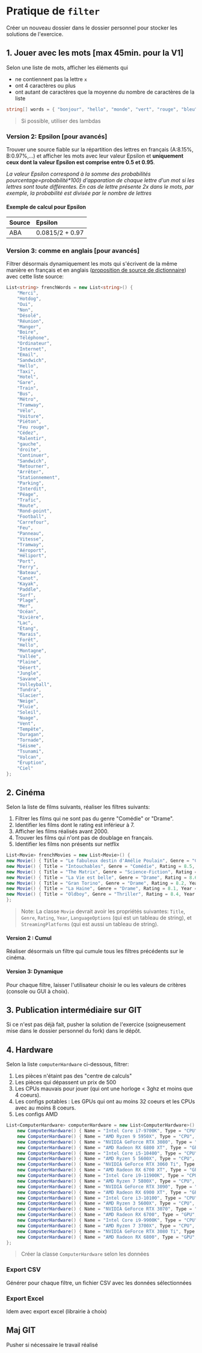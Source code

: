 # Pratique de `filter`
Créer un nouveau dossier dans le dossier personnel pour stocker les solutions de l'exercice.

## 1. Jouer avec les mots [max 45min. pour la V1]
Selon une liste de mots, afficher les éléments qui
 - ne contiennent pas la lettre `x`
 - ont 4 caractères ou plus
 - ont autant de caractères que la moyenne du nombre de caractères de la liste

```c#
string[] words = { "bonjour", "hello", "monde", "vert", "rouge", "bleu", "jaune" };
```

> Si possible, utiliser des lambdas

### Version 2: Epsilon [pour avancés]
Trouver une source fiable sur la répartition des lettres en français (A:8.15%, B:0.97%,...) et afficher les mots avec leur valeur Epsilon et **uniquement ceux dont la valeur Epsilon est comprise entre 0.5 et 0.95**. 

*La valeur Epsilon correspond à la somme des probabilités pourcentage=probabilité\*100) d'apparation de chaque lettre d'un mot si les
 lettres sont toute différentes. En cas de lettre présente 2x dans le mots, 
 par exemple, la probabilité est divisée par le nombre de lettres*

#### Exemple de calcul pour Epsilon

|Source|Epsilon|
| :-- | :-------------- |
| ABA | 0.0815/2 + 0.97 |

### Version 3: comme en anglais [pour avancés]
Filtrer désormais dynamiquement les mots qui s'écrivent de la même manière en français et en anglais ([proposition de source de dictionnaire](https://github.com/hbenbel/French-Dictionary)) avec cette liste source:

```csharp
List<string> frenchWords = new List<string>() {
    "Merci",
    "Hotdog",
    "Oui",
    "Non",
    "Désolé",
    "Réunion",
    "Manger",
    "Boire",
    "Téléphone",
    "Ordinateur",
    "Internet",
    "Email",
    "Sandwich",
    "Hello",
    "Taxi",
    "Hotel",
    "Gare",
    "Train",
    "Bus",
    "Métro",
    "Tramway",
    "Vélo",
    "Voiture",
    "Piéton",
    "Feu rouge",
    "Cédez",
    "Ralentir",
    "gauche",
    "droite",
    "Continuer",
    "Sandwich",
    "Retourner",
    "Arrêter",
    "Stationnement",
    "Parking",
    "Interdit",
    "Péage",
    "Trafic",
    "Route",
    "Rond-point",
    "Football",
    "Carrefour",
    "Feu",
    "Panneau",
    "Vitesse",
    "Tramway",
    "Aéroport",
    "Héliport",
    "Port",
    "Ferry",
    "Bateau",
    "Canot",
    "Kayak",
    "Paddle",
    "Surf",
    "Plage",
    "Mer",
    "Océan",
    "Rivière",
    "Lac",
    "Étang",
    "Marais",
    "Forêt",
    "Hello",
    "Montagne",
    "Vallée",
    "Plaine",
    "Désert",
    "Jungle",
    "Savane",
    "Volleyball",
    "Tundra",
    "Glacier",
    "Neige",
    "Pluie",
    "Soleil",
    "Nuage",
    "Vent",
    "Tempête",
    "Ouragan",
    "Tornade",
    "Séisme",
    "Tsunami",
    "Volcan",
    "Éruption",
    "Ciel"
};
```

## 2. Cinéma
Selon la liste de films suivants, réaliser les filtres suivants:

1. Filtrer les films qui ne sont pas du genre "Comédie" or "Drame".
2. Identifier les films dont le rating est inférieur à 7.
3. Afficher les films réalisés avant 2000.
4. Trouver les films qui n'ont pas de doublage en français.
5. Identifier les films non présents sur netflix

```csharp
List<Movie> frenchMovies = new List<Movie>() {
new Movie() { Title = "Le fabuleux destin d'Amélie Poulain", Genre = "Comédie", Rating = 8.3, Year = 2001, LanguageOptions = new string[] {"Français", "English"}, StreamingPlatforms = new string[] {"Netflix", "Hulu"} },
new Movie() { Title = "Intouchables", Genre = "Comédie", Rating = 8.5, Year = 2011, LanguageOptions = new string[] {"Français"}, StreamingPlatforms = new string[] {"Netflix", "Amazon"} },
new Movie() { Title = "The Matrix", Genre = "Science-Fiction", Rating = 8.7, Year = 1999, LanguageOptions = new string[] {"English", "Español"}, StreamingPlatforms = new string[] {"Hulu", "Amazon"} },
new Movie() { Title = "La Vie est belle", Genre = "Drame", Rating = 8.6, Year = 1946, LanguageOptions = new string[] {"Français", "Italiano"}, StreamingPlatforms = new string[] {"Netflix"} },
new Movie() { Title = "Gran Torino", Genre = "Drame", Rating = 8.2, Year = 2008, LanguageOptions = new string[] {"English"}, StreamingPlatforms = new string[] {"Hulu"} },
new Movie() { Title = "La Haine", Genre = "Drame", Rating = 8.1, Year = 1995, LanguageOptions = new string[] {"Français"}, StreamingPlatforms = new string[] {"Netflix"} },
new Movie() { Title = "Oldboy", Genre = "Thriller", Rating = 8.4, Year = 2003, LanguageOptions = new string[] {"Coréen", "English"}, StreamingPlatforms = new string[] {"Amazon"} }
};
```

>Note: La classe `Movie` devrait avoir les propriétés suivantes: `Title`, `Genre`, `Rating`, `Year`, `LanguageOptions` (qui est un tableau de string), et `StreamingPlatforms` (qui est aussi un tableau de string).

#### Version 2 : Cumul
Réaliser désormais un filtre qui cumule tous les filtres précédents sur le cinéma.

#### Version 3: Dynamique
Pour chaque filtre, laisser l'utilisateur choisir le ou les valeurs de critères (console ou GUI à choix).

## 3. Publication intermédiaire sur GIT
Si ce n'est pas déjà fait, pusher la solution de l'exercice (soigneusement mise dans le dossier personnel du fork) dans le dépôt.

## 4. Hardware

Selon la liste `computerHardware` ci-dessous, filtrer:

1. Les pièces n'étaint pas des "centre de calculs"
2. Les pièces qui dépassent un prix de 500
3. Les CPUs mauvais pour jouer (qui ont une horloge < 3ghz et moins que 4 coeurs).
4. Les configs potables : Les GPUs qui ont au moins 32 coeurs et les CPUs avec au moins 8 coeurs.
5. Les configs AMD

```csharp
List<ComputerHardware> computerHardware = new List<ComputerHardware>() {
    new ComputerHardware() { Name = "Intel Core i7-9700K", Type = "CPU", Price = 400, ClockSpeed = 3.6, Cores = 8, Brand = "Intel" },
    new ComputerHardware() { Name = "AMD Ryzen 9 5950X", Type = "CPU", Price = 700, ClockSpeed = 3.4, Cores = 16, Brand = "AMD" },
    new ComputerHardware() { Name = "NVIDIA GeForce RTX 3080", Type = "GPU", Price = 700, ClockSpeed = 1.7, Cores = 8704, Brand = "NVIDIA" },
    new ComputerHardware() { Name = "AMD Radeon RX 6800 XT", Type = "GPU", Price = 650, ClockSpeed = 2.0, Cores = 72, Brand = "AMD" },
    new ComputerHardware() { Name = "Intel Core i5-10400", Type = "CPU", Price = 200, ClockSpeed = 2.9, Cores = 6, Brand = "Intel" },
    new ComputerHardware() { Name = "AMD Ryzen 5 5600X", Type = "CPU", Price = 300, ClockSpeed = 3.7, Cores = 6, Brand = "AMD" },
    new ComputerHardware() { Name = "NVIDIA GeForce RTX 3060 Ti", Type = "GPU", Price = 400, ClockSpeed = 1.6, Cores = 4864, Brand = "NVIDIA" },
    new ComputerHardware() { Name = "AMD Radeon RX 6700 XT", Type = "GPU", Price = 400, ClockSpeed = 2.4, Cores = 40, Brand = "AMD" },
    new ComputerHardware() { Name = "Intel Core i9-11900K", Type = "CPU", Price = 500, ClockSpeed = 3.2, Cores = 10, Brand = "Intel" },
    new ComputerHardware() { Name = "AMD Ryzen 7 5800X", Type = "CPU", Price = 350, ClockSpeed = 3.9, Cores = 8, Brand = "AMD" },
    new ComputerHardware() { Name = "NVIDIA GeForce RTX 3090", Type = "GPU", Price = 1500, ClockSpeed = 1.4, Cores = 10496, Brand = "NVIDIA" },
    new ComputerHardware() { Name = "AMD Radeon RX 6900 XT", Type = "GPU", Price = 1000, ClockSpeed = 2.0, Cores = 80, Brand = "AMD" },
    new ComputerHardware() { Name = "Intel Core i3-10100", Type = "CPU", Price = 150, ClockSpeed = 3.6, Cores = 4, Brand = "Intel" },
    new ComputerHardware() { Name = "AMD Ryzen 3 5600X", Type = "CPU", Price = 250, ClockSpeed = 3.6, Cores = 6, Brand = "AMD" },
    new ComputerHardware() { Name = "NVIDIA GeForce RTX 3070", Type = "GPU", Price = 500, ClockSpeed = 1.5, Cores = 5888, Brand = "NVIDIA" },
    new ComputerHardware() { Name = "AMD Radeon RX 6700", Type = "GPU", Price = 350, ClockSpeed = 2.3, Cores = 36, Brand = "AMD" },
    new ComputerHardware() { Name = "Intel Core i9-9900K", Type = "CPU", Price = 450, ClockSpeed = 3.2, Cores = 8, Brand = "Intel" },
    new ComputerHardware() { Name = "AMD Ryzen 7 3700X", Type = "CPU", Price = 300, ClockSpeed = 3.6, Cores = 8, Brand = "AMD" },
    new ComputerHardware() { Name = "NVIDIA GeForce RTX 3080 Ti", Type = "GPU", Price = 1200, ClockSpeed = 1.6, Cores = 5888, Brand = "NVIDIA" },
    new ComputerHardware() { Name = "AMD Radeon RX 6800", Type = "GPU", Price = 600, ClockSpeed = 1.8, Cores = 64, Brand = "AMD" }
};
```

> Créer la classe `ComputerHardware` selon les données

### Export CSV
Générer pour chaque filtre, un fichier CSV avec les données sélectionnées

### Export Excel
Idem avec export excel (librairie à choix)

## Maj GIT
Pusher si nécessaire le travail réalisé